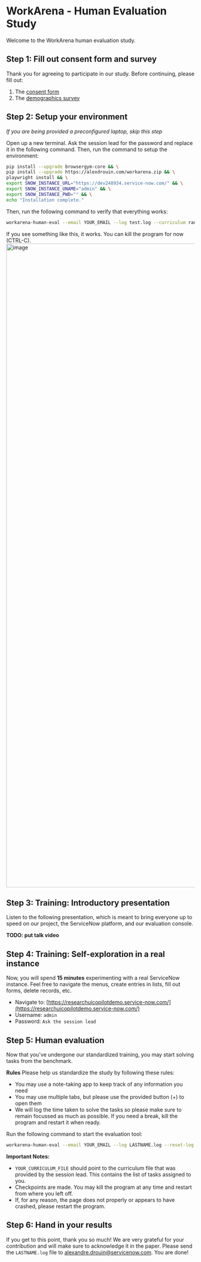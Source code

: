 # WorkArena - Human Evaluation Study

Welcome to the WorkArena human evaluation study.

## Step 1: Fill out consent form and survey

Thank you for agreeing to participate in our study. Before continuing, please fill out:
1. The [consent form](https://forms.gle/edJ1QbvwAGQZ7VKw8)
2. The [demographics survey](https://forms.gle/2ENTNj9SARAc82FW6)

## Step 2: Setup your environment

*If you are being provided a preconfigured laptop, skip this step*

Open up a new terminal. Ask the session lead for the password and replace it in the following command. Then, run the command to setup the environment:
```bash
pip install --upgrade browsergym-core && \
pip install --upgrade https://alexdrouin.com/workarena.zip && \
playwright install && \
export SNOW_INSTANCE_URL="https://dev248934.service-now.com/" && \
export SNOW_INSTANCE_UNAME="admin" && \
export SNOW_INSTANCE_PWD="" && \
echo "Installation complete."
```

Then, run the following command to verify that everything works:
```bash
workarena-human-eval --email YOUR_EMAIL --log test.log --curriculum random
```

If you see something like this, it works. You can kill the program for now (CTRL-C).
<img width="1719" alt="image" src="https://github.com/aldro61/workarena-human-eval/assets/2374980/b33e4e10-952c-430a-bfd5-8b9592a78e61">


## Step 3: Training: Introductory presentation

Listen to the following presentation, which is meant to bring everyone up to speed on our project, the ServiceNow platform, and our evaluation console.

**TODO: put talk video**



## Step 4: Training: Self-exploration in a real instance

Now, you will spend **15 minutes** experimenting with a real ServiceNow instance. Feel free to navigate the menus, create entries in lists, fill out forms, delete records, etc.

* Navigate to: [https://researchuicopilotdemo.service-now.com/](https://researchuicopilotdemo.service-now.com/)
* Username: `admin`
* Password: `Ask the session lead`


## Step 5: Human evaluation

Now that you've undergone our standardized training, you may start solving tasks from the benchmark.

**Rules** 
Please help us standardize the study by following these rules:
* You may use a note-taking app to keep track of any information you need
* You may use multiple tabs, but please use the provided button (+) to open them
* We will log the time taken to solve the tasks so please make sure to remain focussed as much as possible. If you need a break, kill the program and restart it when ready.

Run the following command to start the evaluation tool:
```bash
workarena-human-eval --email YOUR_EMAIL --log LASTNAME.log --reset-log --curriculum YOUR_CURRICULUM_FILE
```

**Important Notes:**
* `YOUR_CURRICULUM_FILE` should point to the curriculum file that was provided by the session lead. This contains the list of tasks assigned to you.
* Checkpoints are made. You may kill the program at any time and restart from where you left off.
* If, for any reason, the page does not properly or appears to have crashed, please restart the program.


## Step 6: Hand in your results

If you get to this point, thank you so much! We are very grateful for your contribution and will make sure to acknowledge it in the paper. Please send the `LASTNAME.log` file to alexandre.drouin@servicenow.com. You are done!
